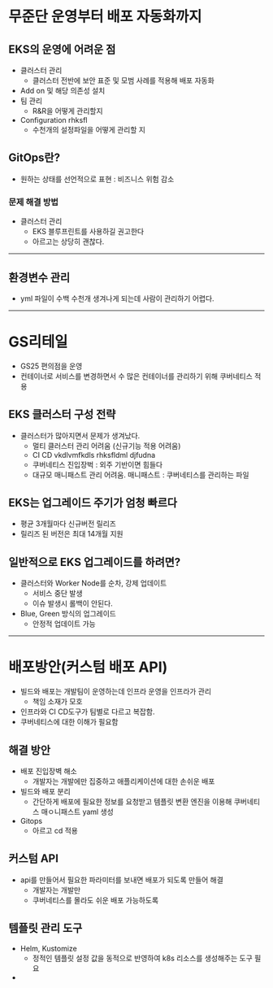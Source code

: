 # 무준단 운영부터 배포 자동화까지

## EKS의 운영에 어려운 점

- 클러스터 관리
  - 클러스터 전반에 보안 표준 및 모범 사례를 적용해 배포 자동화
- Add on 및 해당 의존성 설치
- 팀 관리
  - R&R을 어떻게 관리할지
- Configuration rhksfl
  - 수천개의 설정파일을 어떻게 관리할 지

## GitOps란?

- 원하는 상태를 선언적으로 표현 : 비즈니스 위험 감소

### 문제 해결 방법

- 클러스터 관리
  - EKS 블루프린트를 사용하길 권고한다
  - 아르고는 상당히 괜찮다.

---

## 환경변수 관리

- yml 파일이 수백 수천개 생겨나게 되는데 사람이 관리하기 어렵다.

---

# GS리테일

- GS25 편의점을 운영
- 컨테이너로 서비스를 변경하면서 수 많은 컨테이너를 관리하기 위해 쿠버네티스 적용

## EKS 클러스터 구성 전략

- 클러스터가 많아지면서 문제가 생겨났다.
  - 멀티 클러스터 관리 어려움 (신규기능 적용 어려움)
  - CI CD vkdlvmfkdls rhksfldml djfudna
  - 쿠버네티스 진입장벅 : 외주 기반이면 힘들다
  - 대규모 매니패스트 관리 어려움.
    매니패스트 : 쿠버네티스를 관리하는 파일

## EKS는 업그레이드 주기가 엄청 빠르다

- 평균 3개월마다 신규버전 릴리즈
- 릴리즈 된 버전은 최대 14개월 지원

## 일반적으로 EKS 업그레이드를 하려면?

- 클러스터와 Worker Node를 순차, 강제 업데이트
  - 서비스 중단 발생
  - 이슈 발생시 롤백이 안된다.
- Blue, Green 방식의 업그레이드
  - 안정적 업데이트 가능

---

# 배포방안(커스텀 배포 API)

- 빌드와 배포는 개발팀이 운영하는데 인프라 운영을 인프라가 관리
  - 책임 소재가 모호
- 인프라와 CI CD도구가 팀별로 다르고 복잡함.
- 쿠버네티스에 대한 이해가 필요함

## 해결 방안

- 배포 진입장벽 해소
  - 개발자는 개발에만 집중하고 애플리케이션에 대한 손쉬운 배포
- 빌드와 배포 분리
  - 간단하게 배포에 필요한 정보를 요청받고 템플릿 변환 엔진을 이용해 쿠버네티스 매ㅇ니패스트 yaml 생성
- Gitops
  - 아르고 cd 적용

## 커스텀 API

- api를 만들어서 필요한 파라미터를 보내면 배포가 되도록 만들어 해결
  - 개발자는 개발만
  - 쿠버네티스를 몰라도 쉬운 배포 가능하도록

## 템플릿 관리 도구

- Helm, Kustomize
  - 정적인 템플릿 설정 값을 동적으로 반영하여 k8s 리소스를 생성해주는 도구 필요
-
